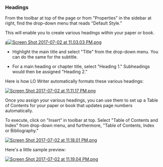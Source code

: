 ### Headings

From the toolbar at top of the page or from "Properties" in the sidebar at right, find the drop-down menu that reads "Default Style."

This will enable you to create various headings within your paper or book.

[a![Screen Shot 2017-07-02 at 11.03.03 PM.png](https://s19.postimg.org/bxkcesgcj/Screen_Shot_2017-07-02_at_11.03.03_PM.png)](https://postimg.org/image/9g8l7iwfz/)

* Highlight the main title and select "Title" from the drop-down menu. You can do the same for the subtitle.


* For a main heading or chapter title, select "Heading 1." Subheadings would then be assigned "Heading 2."

Here is how LO Writer automatically formats these various headings:

[![Screen Shot 2017-07-02 at 11.11.17 PM.png](https://s19.postimg.org/ktv4iq6yr/Screen_Shot_2017-07-02_at_11.11.17_PM.png)](https://postimg.org/image/v3xjhywu7/)

Once you assign your various headings, you can use them to set up a Table of Contents for your paper or book that updates page numbers automatically.

To execute, click on "Insert" in toolbar at top.
Select "Table of Contents and Index" from drop-down menu, and furthermore, "Table of Contents, Index or Bibliography."

[![Screen Shot 2017-07-02 at 11.18.01 PM.png](https://s19.postimg.org/nrwoq6403/Screen_Shot_2017-07-02_at_11.18.01_PM.png)](https://postimg.org/image/f9n8ltxhb/)

Here's a little sample preview:

[![Screen Shot 2017-07-02 at 11.19.04 PM.png](https://s19.postimg.org/qjbd31d4z/Screen_Shot_2017-07-02_at_11.19.04_PM.png)](https://postimg.org/image/ufooz0y4f/)
